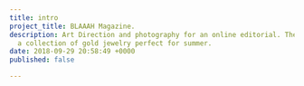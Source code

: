 ```yaml
---
title: intro
project_title: BLAAAH Magazine.
description: Art Direction and photography for an online editorial. The series highlights
  a collection of gold jewelry perfect for summer.
date: 2018-09-29 20:58:49 +0000
published: false

---
```

